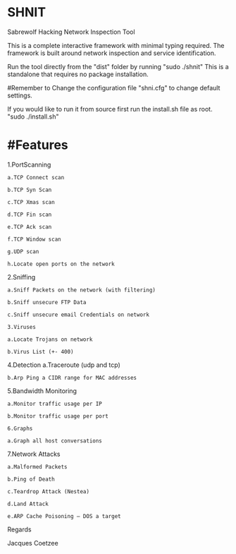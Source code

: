 SHNIT 
=====

Sabrewolf Hacking Network Inspection Tool

This is a complete interactive framework with minimal typing required. The framework is built around network inspection and service identification.

Run the tool directly from the "dist" folder by running "sudo ./shnit" 
This is a standalone that requires no package installation.

#Remember to
Change the configuration file "shni.cfg" to change default settings.

If you would like to run it from source first run the install.sh file as root. "sudo ./install.sh"


#Features
=========

1.PortScanning

	a.TCP Connect scan
	
	b.TCP Syn Scan
	
	c.TCP Xmas scan
	
	d.TCP Fin scan
	
	e.TCP Ack scan
	
	f.TCP Window scan
	
	g.UDP scan
	
	h.Locate open ports on the network

2.Sniffing

	a.Sniff Packets on the network (with filtering)
	
	b.Sniff unsecure FTP Data
	
	c.Sniff unsecure email Credentials on network
	
	3.Viruses
	
	a.Locate Trojans on network
	
	b.Virus List (+- 400)
	
4.Detection
	a.Traceroute (udp and tcp)
	
	b.Arp Ping a CIDR range for MAC addresses
	
5.Bandwidth Monitoring

	a.Monitor traffic usage per IP
	
	b.Monitor traffic usage per port
	
	6.Graphs
	
	a.Graph all host conversations
	
7.Network Attacks

	a.Malformed Packets
	
	b.Ping of Death
	
	c.Teardrop Attack (Nestea)
	
	d.Land Attack
	
	e.ARP Cache Poisoning – DOS a target


Regards

Jacques Coetzee
	
